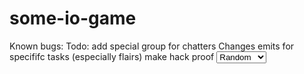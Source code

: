 # some-io-game
Known bugs:
Todo: add special group for chatters
Changes emits for specififc tasks (especially flairs)
make hack proof
  <select id="slect">
              <option value="random" selected>Random</option>
                <option value="0">Centurion</option>
                <option value="1">Penguin</option>
                <option value="2">Apvark</option>
            </select>
            